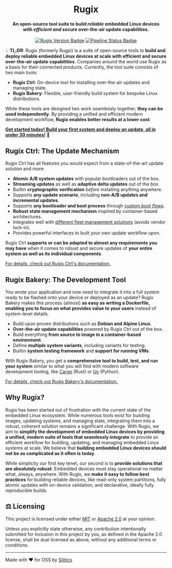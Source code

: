 <h1 align="center">
    Rugix
</h1>
<h4 align="center">
    An open-source tool suite to build <em>reliable</em> embedded Linux devices
    <br>with <em>efficient and secure</em> over-the-air update capabilities.
</h4>
<p align="center">
  <a href="https://github.com/silitics/rugix/releases"><img alt="Rugix Version Badge" src="https://img.shields.io/github/v/tag/silitics/rugix?label=version"></a>
  <a href="https://github.com/silitics/rugix/actions"><img alt="Pipeline Status Badge" src="https://img.shields.io/github/actions/workflow/status/silitics/rugix/check-and-lint.yml"></a>
</p>

💡 **TL;DR**: Rugix (formerly Rugpi) is a suite of open-source tools to **build and deploy reliable embedded Linux devices at scale with efficient and secure over-the-air update capabilities**.
Companies around the world use Rugix as a basis for their connected products.
Currently, the tool suite consists of two main tools:

- **Rugix Ctrl**: On-device tool for installing over-the-air updates and managing state.
- **Rugix Bakery**: Flexible, user-friendly build system for bespoke Linux distributions.

While these tools are designed two work seamlessly together, **they can be used independently**.
By providing a unified and efficient modern development workflow, **Rugix enables better results at a lower cost**.

[**Get started today! Build your first system and deploy an update, all in under 30 minutes!**](https://rugix.org/docs/getting-started) 🚀


## Rugix Ctrl: The Update Mechanism

Rugix Ctrl has all features you would expect from a state-of-the-art update solution and more:

- **Atomic A/B system updates** with popular bootloaders out of the box.
- **Streaming updates** as well as **adaptive delta updates** out of the box.
- Builtin **cryptographic verification** _before_ installing anything anywhere.
- Supports **any update scenario**, including **non-A/B updates and incremental updates**.
- Supports **any bootloader and boot process** through [custom _boot flows_](https://rugix.org/docs/ctrl/advanced/boot-flows).
- **Robust state management mechanism** inspired by container-based architectures.
- Integrates well with [different fleet management solutions](https://rugix.org/docs/ctrl/advanced/fleet-management) (avoids vendor lock-in).
- Provides powerful interfaces to built your own update workflow upon.

Rugix Ctrl **supports or can be adapted to almost any requirements you may have** when it comes to robust and secure updates of **your entire system as well as its individual components**.

[For details, check out Rugix Ctrl's documentation.](https://rugix.org/docs/ctrl)


## Rugix Bakery: The Development Tool

You wrote your application and now need to integrate it into a full system ready to be flashed onto your device or deployed as an update?
Rugix Bakery makes this process (almost) **as easy as writing a Dockerfile, enabling you to focus on what provides value to your users** instead of system-level details.

- Build upon proven distributions such as **Debian and Alpine Linux**.
- **Over-the-air update capabilities** powered by Rugix Ctrl out of the box.
- Build everything **from source to image in a container-based environment**.
- Define **multiple system variants**, including variants for testing.
- Builtin **system testing framework** and **support for running VMs**.

With Rugix Bakery, you get a **comprehensive tool to build, test, and run your system** similar to what you will find with modern software development tooling, like [Cargo](https://doc.rust-lang.org/cargo/) (Rust) or [Uv](https://docs.astral.sh/uv/) (Python).

[For details, check out Rugix Bakery's documentation.](https://rugix.org/docs/bakery)


## Why Rugix?

Rugix has been started out of frustration with the current state of the embedded Linux ecosystem.
While numerous tools exist for building images, updating systems, and managing state, integrating them into a robust, coherent solution remains a significant challenge.
With Rugix, we aim to **simplify the development of embedded Linux devices by providing a unified, modern suite of tools that seamlessly integrate** to provide an efficient workflow for building, updating, and managing embedded Linux systems at scale.
We believe that **building embedded Linux devices should not be as complicated as it often is today**.

While simplicity our first key tenet, our second is to **provide solutions that are absolutely robust**.
Embedded devices must stay operational no matter what, always, anywhere.
With Rugix, we **make it easy to follow best practices** for building reliable devices, like read-only system partitions, fully atomic updates with on-device validation, and declarative, ideally fully reproducible builds.


## ⚖️ Licensing

This project is licensed under either [MIT](https://github.com/silitics/rugix/blob/main/LICENSE-MIT) or [Apache 2.0](https://github.com/silitics/rugix/blob/main/LICENSE-APACHE) at your opinion.

Unless you explicitly state otherwise, any contribution intentionally submitted for inclusion in this project by you, as defined in the Apache 2.0 license, shall be dual licensed as above, without any additional terms or conditions.

---

Made with ❤️ for OSS by [Silitics](https://www.silitics.com)

